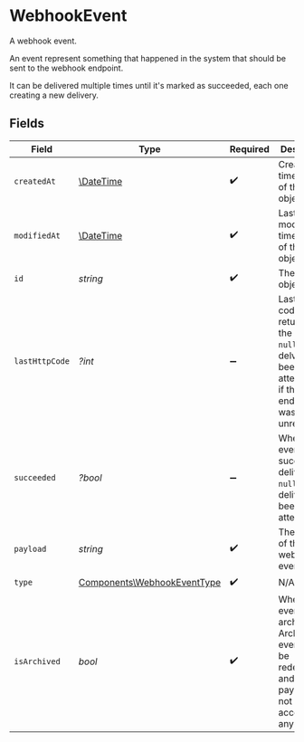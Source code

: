# WebhookEvent

A webhook event.

An event represent something that happened in the system
that should be sent to the webhook endpoint.

It can be delivered multiple times until it's marked as succeeded,
each one creating a new delivery.


## Fields

| Field                                                                                                            | Type                                                                                                             | Required                                                                                                         | Description                                                                                                      |
| ---------------------------------------------------------------------------------------------------------------- | ---------------------------------------------------------------------------------------------------------------- | ---------------------------------------------------------------------------------------------------------------- | ---------------------------------------------------------------------------------------------------------------- |
| `createdAt`                                                                                                      | [\DateTime](https://www.php.net/manual/en/class.datetime.php)                                                    | :heavy_check_mark:                                                                                               | Creation timestamp of the object.                                                                                |
| `modifiedAt`                                                                                                     | [\DateTime](https://www.php.net/manual/en/class.datetime.php)                                                    | :heavy_check_mark:                                                                                               | Last modification timestamp of the object.                                                                       |
| `id`                                                                                                             | *string*                                                                                                         | :heavy_check_mark:                                                                                               | The ID of the object.                                                                                            |
| `lastHttpCode`                                                                                                   | *?int*                                                                                                           | :heavy_minus_sign:                                                                                               | Last HTTP code returned by the URL. `null` if no delviery has been attempted or if the endpoint was unreachable. |
| `succeeded`                                                                                                      | *?bool*                                                                                                          | :heavy_minus_sign:                                                                                               | Whether this event was successfully delivered. `null` if no delivery has been attempted.                         |
| `payload`                                                                                                        | *string*                                                                                                         | :heavy_check_mark:                                                                                               | The payload of the webhook event.                                                                                |
| `type`                                                                                                           | [Components\WebhookEventType](../../Models/Components/WebhookEventType.md)                                       | :heavy_check_mark:                                                                                               | N/A                                                                                                              |
| `isArchived`                                                                                                     | *bool*                                                                                                           | :heavy_check_mark:                                                                                               | Whether this event is archived. Archived events can't be redelivered, and the payload is not accessible anymore. |